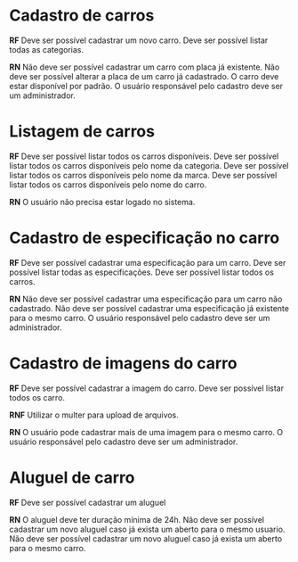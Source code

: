# Cadastro de carros

**RF**
Deve ser possível cadastrar um novo carro.
Deve ser possível listar todas as categorias.

**RN**
Não deve ser possível cadastrar um carro com placa já existente.
Não deve ser possível alterar a placa de um carro já cadastrado.
O carro deve estar disponível por padrão.
O usuário responsável pelo cadastro deve ser um administrador.

# Listagem de carros

**RF**
Deve ser possível listar todos os carros disponíveis.
Deve ser possível listar todos os carros disponíveis pelo nome da categoria.
Deve ser possível listar todos os carros disponíveis pelo nome da marca.
Deve ser possível listar todos os carros disponíveis pelo nome do carro.

**RN**
O usuário não precisa estar logado no sistema.

# Cadastro de especificação no carro

**RF**
Deve ser possível cadastrar uma especificação para um carro.
Deve ser possível listar todas as especificações.
Deve ser possível listar todos os carros.

**RN**
Não deve ser possível cadastrar uma especificação para um carro não cadastrado.
Não deve ser possível cadastrar uma especificação já existente para o mesmo carro.
O usuário responsável pelo cadastro deve ser um administrador.

# Cadastro de imagens do carro

**RF**
Deve ser possível cadastrar a imagem do carro.
Deve ser possível listar todos os carro.

**RNF**
Utilizar o multer para upload de arquivos.

**RN**
O usuário pode cadastrar mais de uma imagem para o mesmo carro.
O usuário responsável pelo cadastro deve ser um administrador.

# Aluguel de carro

**RF**
Deve ser possível cadastrar um aluguel

**RN**
O aluguel deve ter duração mínima de 24h.
Não deve ser possível cadastrar um novo aluguel caso já exista um aberto para o mesmo usuario.
Não deve ser possível cadastrar um novo aluguel caso já exista um aberto para o mesmo carro.

